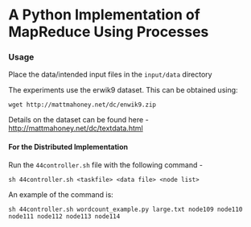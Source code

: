 # A Python Implementation of MapReduce Using Processes

### Usage

Place the data/intended input files in the ```input/data``` directory

The experiments use the erwik9 dataset. This can be obtained using: 

```wget http://mattmahoney.net/dc/enwik9.zip```

Details on the dataset can be found here - http://mattmahoney.net/dc/textdata.html


#### For the Distributed Implementation

Run the ```44controller.sh``` file with the following command - 

```sh 44controller.sh <taskfile> <data file> <node list>```

An example of the command is: 

```sh 44controller.sh wordcount_example.py large.txt node109 node110 node111 node112 node113 node114```



